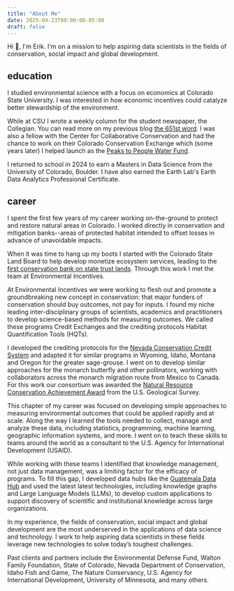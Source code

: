```yaml
---
title: "About Me"
date: 2025-04-23T09:00:00-05:00
draft: false
---
```

Hi 👋, I'm Erik. I'm on a mission to help aspiring data scientists in the fields of conservation, social impact and global development.

## education
I studied environmental science with a focus on economics at Colorado State University. I was interested in how economic incentives could catalyze better stewardship of the environment.

While at CSU I wrote a weekly column for the student newspaper, the Collegian. You can read more on my previous blog [the 651st word](https://the651.wordpress.com/2009/09/30/experiencing-northern-colorado-at-harvest). I was also a fellow with the Center for Collaborative Conservation and had the chance to work on their Colorado Conservation Exchange which (some years later) I helped launch as the [Peaks to People Water Fund](https://peakstopeople.org/).

I returned to school in 2024 to earn a Masters in Data Science from the University of Colorado, Boulder. I have also earned the Earth Lab's Earth Data Analytics Professional Certificate.

## career
I spent the first few years of my career working on-the-ground to protect and restore natural areas in Colorado. I worked directly in conservation and mitigation banks--areas of protected habitat intended to offset losses in advance of unavoidable impacts.  

When it was time to hang up my boots I started with the Colorado State Land Board to help develop monetize ecosystem services, leading to the [first conservation bank on state trust lands](https://www.policyinnovation.org/blog/colorado-conservation-bank-aligns-profit-with-species-protections). Through this work I met the team at Environmental Incentives.

At Environmental Incentives we were working to flesh out and promote a groundbreaking new concept in conservation: that major funders of conservation should buy outcomes, not pay for inputs. I found my niche leading inter-disciplinary groups of scientists, academics and practitioners to develop science-based methods for measuring outcomes. We called these programs Credit Exchanges and the crediting protocols Habitat Quantification Tools (HQTs). 

I developed the crediting protocols for the [Nevada Conservation Credit System](https://sett.maps.arcgis.com/apps/webappviewer/index.html?id=06c24c7849c8453189d2eb985d865d2d) and adapted it for similar programs in Wyoming, Idaho, Montana and Oregon for the greater sage-grouse. I went on to develop similar approaches for the monarch butterfly and other pollinators, working with collaborators across the monarch migration route from Mexico to Canada. For this work our consortium was awarded the [Natural Resource Conservation Achievement Award](https://www.usgs.gov/centers/upper-midwest-environmental-sciences-center/science/department-interior-natural-resource) from the U.S. Geological Survey.

This chapter of my career was focused on developing simple approaches to measuring environmental outcomes that could be applied rapidly and at scale. Along the way I learned the tools needed to collect, manage and analyze these data, including statistics, programming, machine learning, geographic information systems, and more. I went on to teach these skills to teams around the world as a consultant to the U.S. Agency for International Development (USAID). 

While working with these teams I identified that knowledge management, not just data management, was a limiting factor for the efficacy of programs. To fill this gap, I developed data hubs like the [Guatemala Data Hub](https://sites.google.com/usaid.gov/guatemaladatahub/home) and used the latest latest technologies, including knowledge graphs and Large Language Models (LLMs), to develop custom applications to support discovery of scientific and institutional knowledge across large organizations.

In my experience, the fields of conservation, social impact and global development are the most underserved in the applications of data science and technology. I work to help aspiring data scientists in these fields leverage new technologies to solve today’s toughest challenges.

Past clients and partners include the Environmental Defense Fund, Walton Family Foundation, State of Colorado, Nevada Department of Conservation, Idaho Fish and Game, The Nature Conservancy, U.S. Agency for International Development, University of Minnesota, and many others. 